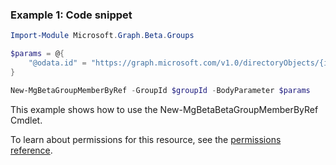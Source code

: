 ### Example 1: Code snippet

```powershellImport-Module Microsoft.Graph.Beta.Groups

$params = @{
	"@odata.id" = "https://graph.microsoft.com/v1.0/directoryObjects/{id}"
}

New-MgBetaGroupMemberByRef -GroupId $groupId -BodyParameter $params
```
This example shows how to use the New-MgBetaBetaGroupMemberByRef Cmdlet.
To learn about permissions for this resource, see the [permissions reference](/graph/permissions-reference).

